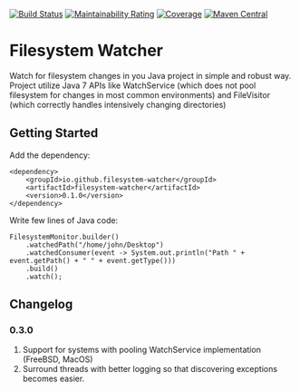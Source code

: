 [![Build Status](https://travis-ci.org/filesystem-watcher/filesystem-watcher.svg?branch=master)](https://travis-ci.org/filesystem-watcher/filesystem-watcher)
[![Maintainability Rating](https://sonarcloud.io/api/project_badges/measure?project=filesystem-watcher&metric=sqale_rating)](https://sonarcloud.io/dashboard?id=filesystem-watcher)
[![Coverage](https://sonarcloud.io/api/project_badges/measure?project=filesystem-watcher&metric=coverage)](https://sonarcloud.io/dashboard?id=filesystem-watcher)
[![Maven Central](https://maven-badges.herokuapp.com/maven-central/io.github.filesystem-watcher/filesystem-watcher/badge.svg)](https://maven-badges.herokuapp.com/maven-central/cz.jirutka.rsql/rsql-parser)
# Filesystem Watcher
Watch for filesystem changes in you Java project in simple and robust way.
Project utilize Java 7 APIs like WatchService (which does not pool filesystem for changes in most common environments) 
and FileVisitor (which correctly handles intensively changing directories) 

## Getting Started

Add the dependency:

```
<dependency>
    <groupId>io.github.filesystem-watcher</groupId>
    <artifactId>filesystem-watcher</artifactId>
    <version>0.1.0</version>
</dependency>
```

Write few lines of Java code: 

```
FilesystemMonitor.builder()
    .watchedPath("/home/john/Desktop")
    .watchedConsumer(event -> System.out.println("Path " + event.getPath() + " " + event.getType()))
    .build()
    .watch();
```

## Changelog

### 0.3.0
1. Support for systems with pooling WatchService implementation (FreeBSD, MacOS)
1. Surround threads with better logging so that discovering exceptions becomes easier.








